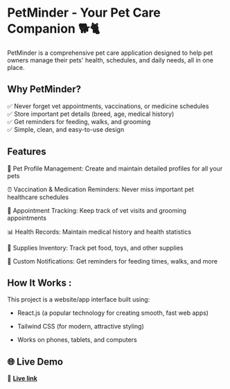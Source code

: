 # PetMinder - Your Pet Care Companion 🐕🐈

PetMinder is a comprehensive pet care application designed to help pet owners manage their pets' health, schedules, and daily needs, all in one place.

 
## Why PetMinder?
✅ Never forget vet appointments, vaccinations, or medicine schedules 
<br/>
✅ Store important pet details (breed, age, medical history) <br/>
✅ Get reminders for feeding, walks, and grooming <br/>
✅ Simple, clean, and easy-to-use design <br/>

 

## Features
🐾 Pet Profile Management: Create and maintain detailed profiles for all your pets

⏰ Vaccination & Medication Reminders: Never miss important pet healthcare schedules

📅 Appointment Tracking: Keep track of vet visits and grooming appointments

📊 Health Records: Maintain medical history and health statistics

🛒 Supplies Inventory: Track pet food, toys, and other supplies

🔔 Custom Notifications: Get reminders for feeding times, walks, and more


## How It Works :
This project is a website/app interface built using:

- React.js (a popular technology for creating smooth, fast web apps)

- Tailwind CSS (for modern, attractive styling)

- Works on phones, tablets, and computers


## 🌐 Live Demo

🚀 [**Live link**](https://petminder-psi.vercel.app/)
